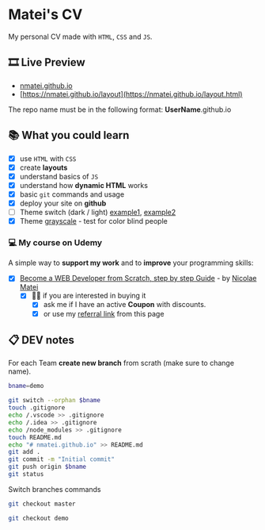 # Matei's CV

My personal CV made with `HTML`, `CSS` and `JS`.

## 🎞 Live Preview

- [nmatei.github.io](https://nmatei.github.io/)
- [https://nmatei.github.io/layout](https://nmatei.github.io/layout.html)

The repo name must be in the following format: **UserName**.github.io

## 📚 What you could learn

- [x] use `HTML` with `CSS`
- [x] create **layouts**
- [x] understand basics of `JS`
- [x] understand how **dynamic HTML** works
- [x] basic `git` commands and usage
- [x] deploy your site on **github**
- [ ] Theme switch (dark / light) [example1](https://infinite-table.com/docs#what-is-infinite), [example2](https://tpiros.dev/)
- [x] Theme [grayscale](https://www.w3docs.com/snippets/css/how-to-convert-an-image-into-a-grayscale-image-using-html-css.html) - test for color blind people

### ‍💻 My course on Udemy

A simple way to **support my work** and to **improve** your programming skills:

- [x] [Become a WEB Developer from Scratch, step by step Guide](https://www.udemy.com/course/become-a-web-developer-from-scratch-step-by-step-guide/?couponCode=2023-START-WEB-DEV) - by [Nicolae Matei](https://nmatei.github.io/)
    - [x] 🙋‍♂️ if you are interested in buying it
        - [x] ask me if I have an active **Coupon** with discounts.
        - [x] or use my [referral link](https://www.udemy.com/course/become-a-web-developer-from-scratch-step-by-step-guide/?couponCode=2023-START-WEB-DEV) from this page

## 📋 DEV notes

For each Team **create new branch** from scrath (make sure to change name).

```sh
bname=demo

git switch --orphan $bname
touch .gitignore
echo /.vscode >> .gitignore
echo /.idea >> .gitignore
echo /node_modules >> .gitignore
touch README.md
echo "# nmatei.github.io" >> README.md
git add .
git commit -m "Initial commit"
git push origin $bname
git status

```

Switch branches commands

```sh
git checkout master

git checkout demo
```
